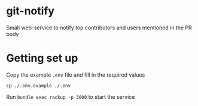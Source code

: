 # git-notify

Small web-service to notify top contributors and users mentioned in the PR body

# Getting set up

Copy the example `.env` file and fill in the required values

`cp ./.env.example ./.env`

Run `bundle exec rackup -p 3000` to start the service
